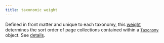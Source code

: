 ```yaml
---
title: taxonomic weight
---
```


Defined in front matter and unique to each taxonomy, this [weight](g)  determines the sort order of page collections contained within a [`Taxonomy`](g)  object. See&nbsp;[details](/content-management/taxonomies/#order-taxonomies).
